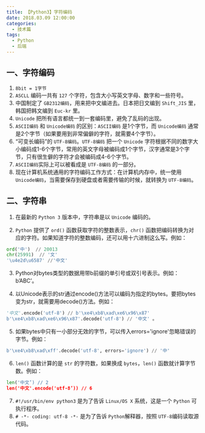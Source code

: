 ```yaml
---
title: 【Python3】字符编码
date: 2018.03.09 12:00:00
categories:
  - 技术篇
tags: 
  - Python
  - 后端
---
```


## 一、字符编码
1. `8bit = 1字节`
2. `ASCLL` 编码一共有 `127` 个字符，包含大小写英文字母、数字和一些符号。
3. 中国制定了 `GB2312编码`，用来把中文编进去。日本把日文编到 `Shift_JIS` 里，韩国把韩文编到 `Euc-kr` 里。
4. `Unicode` 把所有语言都统一到一套编码里，避免了乱码的出现。
5. `ASCII编码` 和 `Unicode编码` 的区别：`ASCII编码` 是1个字节，而 `Unicode编码` 通常是2个字节（如果要用到非常偏僻的字符，就需要4个字节）。
6. “可变长编码”的 `UTF-8编码`。`UTF-8编码` 把一个 `Unicode` 字符根据不同的数字大小编码成1-6个字节，常用的英文字母被编码成1个字节，汉字通常是3个字节，只有很生僻的字符才会被编码成4-6个字节。
7. `ASCII编码`实际上可以被看成是 `UTF-8编码` 的一部分。
8. 现在计算机系统通用的字符编码工作方式：在计算机内存中，统一使用 `Unicode编码`，当需要保存到硬盘或者需要传输的时候，就转换为 `UTF-8编码`。

## 二、字符串
1. 在最新的 `Python 3` 版本中，字符串是以 `Unicode` 编码的。

2. `Python` 提供了 `ord()` 函数获取字符的整数表示，`chr()` 函数把编码转换为对应的字符。如果知道字符的整数编码，还可以用十六进制这么写。例如：
```python
ord('中')  // 20013
chr(25991)  // '文'
'\u4e2d\u6587' //'中文'
```

3. Python对bytes类型的数据用带b前缀的单引号或双引号表示。例如：b’ABC’。

4. 以Unicode表示的str通过encode()方法可以编码为指定的bytes。要把bytes变为str，就需要用decode()方法。例如：
```python
'中文'.encode('utf-8') // b'\xe4\xb8\xad\xe6\x96\x87'
b'\xe4\xb8\xad\xe6\x96\x87'.decode('utf-8') // '中文' 。
```

5. 如果bytes中只有一小部分无效的字节，可以传入errors='ignore'忽略错误的字节。例如：
```python
b'\xe4\xb8\xad\xff'.decode('utf-8', errors='ignore') // '中'
```

6. `len()` 函数计算的是 `str` 的字符数，如果换成 `bytes`，`len()` 函数就计算字节数。例如：
```python
len('中文’) // 2
len('中文'.encode('utf-8’)) // 6
```
7. `#!/usr/bin/env python3` 是为了告诉 `Linux/OS X` 系统，这是一个 `Python` 可执行程序。
8. `# -*- coding: utf-8 -*-` 是为了告诉 `Python`解释器，按照 `UTF-8`编码读取源代码。
